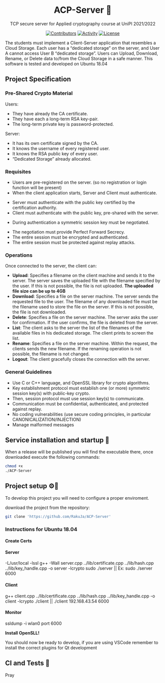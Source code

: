 <div align="center">
  <h1>ACP-Server 🚀 </h1>
</div>

<div align="center">

TCP secure server for Applied cryptography course at UniPI 2021/2022 

[![Contributors][contributors-badge]][contributors]
[![Activity][activity-badge]][activity]
[![License][license-badge]](COPYING)

</div>

The students must implement a Client-Server application that resembles a Cloud Storage.
Each user has a “dedicated storage” on the server, and User A cannot access User B “dedicated storage”.
Users can Upload, Download, Rename, or Delete data to/from the Cloud Storage in a safe manner.
This software is tested and developed on Ubuntu 18.04


## Project Specification

### Pre-Shared Crypto Material

Users:

* They have already the CA certificate.
* They have each a long-term RSA key-pair.
* The long-term private key is password-protected.

Server:

* It has its own certificate signed by the CA.
* It knows the username of every registered user.
* It knows the RSA public key of every user.
* “Dedicated Storage” already allocated.

### Requisites

* Users are pre-registered on the server. (so no registration or login function will be present)
* When the client application starts, Server and Client must authenticate.
- Server must authenticate with the public key certified by the certification authority.
- Client must authenticate with the public key, pre-shared with the server.
* During authentication a symmetric session key must be negotiated.
- The negotiation must provide Perfect Forward Secrecy.
- The entire session must be encrypted and authenticated.
- The entire session must be protected against replay attacks.

### Operations

Once connected to the server, the client can:

* **Upload**: Specifies a filename on the client machine and sends it to the server. The server saves the uploaded file with the filename specified by the user. If this is not possible, the file is not uploaded. **The uploaded file size can be up to 4GB**
* **Download**: Specifies a file on the server machine. The server sends the requested file to the user. The filename of any downloaded file must be the filename used to store the file on the server. If this is not possible, the file is not downloaded.
* **Delete**: Specifies a file on the server machine. The server asks the user for confirmation. If the user confirms, the file is deleted from the server.
* **List**: The client asks to the server the list of the filenames of the available files in his dedicated storage. The client prints to screen the list.
* **Rename**: Specifies a file on the server machine. Within the request, the clients sends the new filename. If the renaming operation is not possible, the filename is not changed.
* **Logout**: The client gracefully closes the connection with the server.

### General Guidelines

* Use C or C++ language, and OpenSSL library for crypto algorithms.
* Key establishment protocol must establish one (or more) symmetric session key(s) with public-key crypto.
* Then, session protocol must use session key(s) to communicate.
* Communication must be confidential, authenticated, and protected against replay.
* No coding vulnerabilities (use secure coding principles, in particular CANONICALIZATION/INJECTION)
* Manage malformed messages

## Service installation and startup 🏁
When a release will be published you will find the executable there, once downloaded execute the following commands:

```bash
chmod +x
./ACP-Server
```

## Project setup ⚙️🔧

To develop this project you will need to configure a proper enviroment.

download the project from the repository:

```bash
git clone 'https://github.com/RakuJa/ACP-Server'
```

### Instructions for Ubuntu 18.04

#### Create Certs

#### Server
-L/usr/local -lssl
g++ -Wall server.cpp ../lib/certificate.cpp ../lib/hash.cpp ../lib/key_handle.cpp -o server -lcrypto
sudo ./server || Ex: sudo ./server 6000

#### Client
g++ client.cpp ../lib/certificate.cpp ../lib/hash.cpp ../lib/key_handle.cpp -o client -lcrypto
./client   || ./client 192.168.43.54 6000

#### Monitor
ssldump -i wlan0 port 6000

**Install OpenSLL!**

You should now be ready to develop, if you are using VSCode remember to install the correct plugins for Qt development

## CI and Tests 🤖

Pray



[contributors-badge]: https://img.shields.io/github/contributors/RakuJa/ACP-Server "Contributors"

[contributors]: https://github.com/RakuJa/ACP-Server/graphs/contributors "Contributors"

[activity-badge]: https://img.shields.io/github/commit-activity/m/RakuJa/ACP-Server "Activity"

[activity]: https://github.com/RakuJa/ACP-Server/pulse "Activity"

[license-badge]: https://img.shields.io/github/license/RakuJa/ACP-Server
